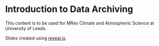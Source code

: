 # Introduction to Data Archiving

This content is to be used for MRes Climate and Atmospheric Science at University of Leeds.

Slides created using [reveal.js](https://revealjs.com).
